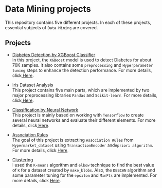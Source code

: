 ﻿# Data Mining projects
This repository contains five different projects. In each of these projects, essential subjects of ```Data Mining``` are covered.

## Projects

* [Diabetes Detection by ‍‍‍XGBoost Classifier](https://github.com/MohammadJavadArdestani/Data-Mining-projects/tree/main/Diabetes_detection_by_XGBoost_Classifier)<br>
In this project, the ```XGBoost``` model is used to detect Diabetes for about 70K samples. It also contains some ```preprocessing``` and ``Hyperparameter tuning`` steps to enhance the detection performance. For more details, click[ <u>Here</u>](https://github.com/MohammadJavadArdestani/Data-Mining-projects/tree/main/Diabetes_detection_by_XGBoost_Classifier).


* [Iris Dataset Analysis](https://github.com/MohammadJavadArdestani/Data-Mining-projects/tree/main/Iris%20Dataset%20analysis)<br>
This project contains five main parts, which are implemented by two major preprocessing libraries ```Pandas``` and ```Scikit-learn```. For more details, click[ <u>Here</u>](https://github.com/MohammadJavadArdestani/Data-Mining-projects/tree/main/Iris%20Dataset%20analysis).

* [Classification by Neural Network](https://github.com/MohammadJavadArdestani/Data-Mining-projects/tree/main/Classification%20by%20Neural%20Network)<br>
This project is mainly based on working with ```Tensorflow``` to create several neural networks and evaluate their different elements. For more details, click[ <u>Here</u>](https://github.com/MohammadJavadArdestani/Data-Mining-projects/tree/main/Classification%20by%20Neural%20Network).


* [Association Rules](https://github.com/MohammadJavadArdestani/Data-Mining-projects/tree/main/Association%20Rules)<br>
The goal of this project is extracting ```Association Rules```  from ```Hypermarket_dataset``` using ```TransactionEncoder``` and```Apriori algorithm```. For more details, click [<u>Here</u>](https://github.com/MohammadJavadArdestani/Data-Mining-projects/tree/main/Association%20Rules).

* [Clustering ](https://github.com/MohammadJavadArdestani/Data-Mining-projects/tree/main/Clustering) <br>
I used the ```K-means``` algorithm and ```elbow``` technique to find the best value of ```K``` for a dataset created by ```make_blobs```. Also, the ```DBSCAN``` algorithm and some parameter tuning for the ```epsilon``` and ```MinPts``` are implemented. For more details, click [<u>Here</u>](https://github.com/MohammadJavadArdestani/Data-Mining-projects/tree/main/Clustering).
